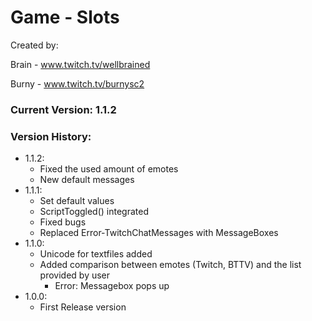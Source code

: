 # Game - Slots

Created by:

Brain - www.twitch.tv/wellbrained

Burny - www.twitch.tv/burnysc2

### Current Version: 1.1.2

### Version History:
* 1.1.2:
    * Fixed the used amount of emotes
    * New default messages
* 1.1.1:
    * Set default values
    * ScriptToggled() integrated
    * Fixed bugs
    * Replaced Error-TwitchChatMessages with MessageBoxes
* 1.1.0:
    * Unicode for textfiles added
    * Added comparison between emotes (Twitch, BTTV) and the list provided by user
        * Error: Messagebox pops up
* 1.0.0:
    * First Release version